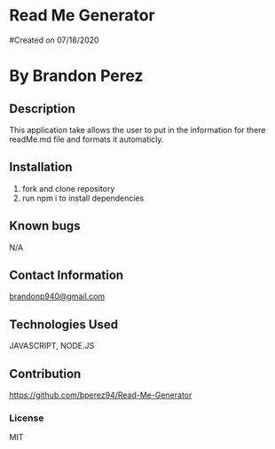 

# Read Me Generator
    
#Created on 07/18/2020

# By Brandon Perez

## Description 
This application take allows the user to put in the information for there readMe.md file and formats it automaticly.
    
## Installation
1. fork and clone repository 
2. run npm i to install dependencies
    
## Known bugs
N/A
    
## Contact Information
brandonp940@gmail.com
    
## Technologies Used 
JAVASCRIPT, NODE.JS
    
## Contribution
https://github.com/bperez94/Read-Me-Generator
    
### License
MIT

